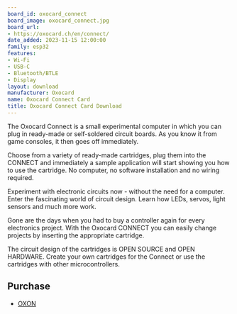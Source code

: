 ```yaml
---
board_id: oxocard_connect
board_image: oxocard_connect.jpg
board_url:
- https://oxocard.ch/en/connect/
date_added: 2023-11-15 12:00:00
family: esp32
features:
- Wi-Fi
- USB-C
- Bluetooth/BTLE
- Display
layout: download
manufacturer: Oxocard
name: Oxocard Connect Card
title: Oxocard Connect Card Download
---
```


The Oxocard Connect is a small experimental computer in which you can plug in ready-made or self-soldered circuit boards. As you know it from game consoles, it then goes off immediately.

Choose from a variety of ready-made cartridges, plug them into the CONNECT and immediately a sample application will start showing you how to use the cartridge. No computer, no software installation and no wiring required.

Experiment with electronic circuits now - without the need for a computer. Enter the fascinating world of circuit design. Learn how LEDs, servos, light sensors and much more work.

Gone are the days when you had to buy a controller again for every electronics project. With the Oxocard CONNECT you can easily change projects by inserting the appropriate cartridge.

The circuit design of the cartridges is OPEN SOURCE and OPEN HARDWARE. Create your own cartridges for the Connect or use the cartridges with other microcontrollers.

## Purchase

* [OXON](https://shop.oxon.ch/?shop=oxocard)
